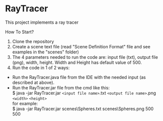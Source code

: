 # RayTracer
This project implements a ray tracer

How To Start?
1. Clone the repository
2. Create a scene text file (read "Scene Definition Format" file and see examples in the "scenes" folder)
3. The 4 parameters needed to run the code are: input file (txt), output file (png), width, height. Width and Height has default value of 500.
4. Run the code in 1 of 2 ways:
  - Run the RayTracer.java file from the IDE with the needed input (as described at above).
  - Run the RayTracer.jar file from the cmd like this:  
    $ java -jar RayTracer.jar `<input file name>`.txt `<output file name>`.png `<width>` `<height>`  
    for example:  
    $ java -jar RayTracer.jar scenes\Spheres.txt scenes\Spheres.png 500 500
